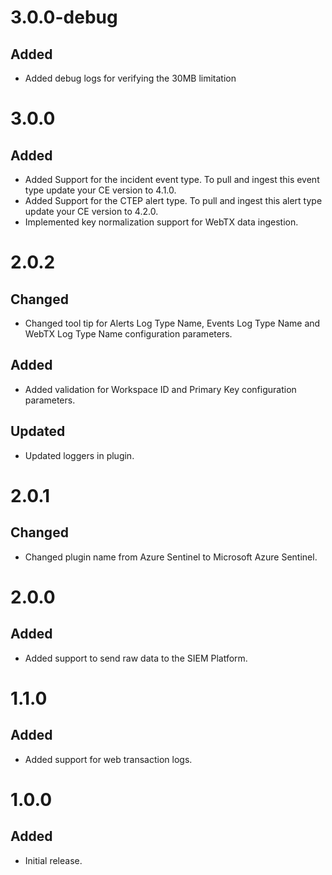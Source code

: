 # 3.0.0-debug
## Added
- Added debug logs for verifying the 30MB limitation

# 3.0.0
## Added
- Added Support for the incident event type. To pull and ingest this event type update your CE version to 4.1.0.
- Added Support for the CTEP alert type. To pull and ingest this alert type update your CE version to 4.2.0.
- Implemented key normalization support for WebTX data ingestion.

# 2.0.2
## Changed
- Changed tool tip for Alerts Log Type Name, Events Log Type Name and WebTX Log Type Name configuration parameters.
## Added
- Added validation for Workspace ID and Primary Key configuration parameters.
## Updated
- Updated loggers in plugin.

# 2.0.1
## Changed
- Changed plugin name from Azure Sentinel to Microsoft Azure Sentinel.

# 2.0.0
## Added
- Added support to send raw data to the SIEM Platform.

# 1.1.0
## Added
- Added support for web transaction logs.

# 1.0.0
## Added
- Initial release.
